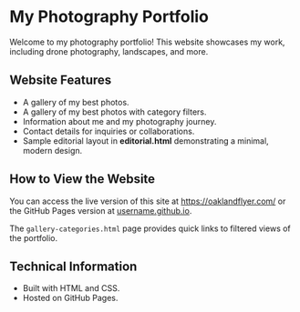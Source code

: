 # My Photography Portfolio

Welcome to my photography portfolio! This website showcases my work, including drone photography, landscapes, and more.

## Website Features
- A gallery of my best photos.
- A gallery of my best photos with category filters.
- Information about me and my photography journey.
- Contact details for inquiries or collaborations.
- Sample editorial layout in **editorial.html** demonstrating a minimal, modern design.

## How to View the Website
You can access the live version of this site at https://oaklandflyer.com/ or the GitHub Pages version at [username.github.io](https://username.github.io).

The `gallery-categories.html` page provides quick links to filtered views of the portfolio.

## Technical Information
- Built with HTML and CSS.
- Hosted on GitHub Pages.
